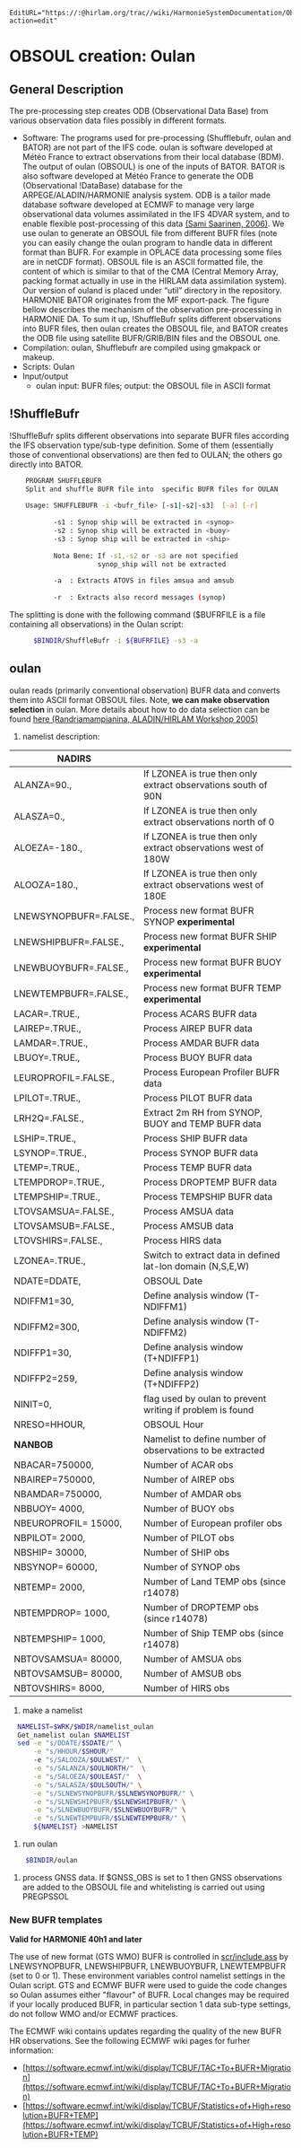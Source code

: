 ```@meta
EditURL="https://:@hirlam.org/trac//wiki/HarmonieSystemDocumentation/ObservationPreprocessing/Oulan?action=edit"
```
# OBSOUL creation: Oulan

## General Description
The pre-processing step creates ODB (Observational Data Base) from various observation data files possibly in different formats.
 * Software: The programs used for pre-processing (Shufflebufr, oulan and BATOR) are not part of the IFS code. oulan is software developed at Météo France to extract observations from their local database (BDM). The output of oulan (OBSOUL) is one of the inputs of BATOR. BATOR is also software developed at Météo France to generate the ODB (Observational !DataBase) database for the ARPEGE/ALADIN/HARMONIE analysis system. ODB is a tailor made database software developed at ECMWF to manage very large observational data volumes assimilated in the IFS 4DVAR system, and to enable flexible post-processing of this data [(Sami Saarinen, 2006)](http://old.ecmwf.int/services/odb/odb_overview.pdf). We use oulan to generate an OBSOUL file from different BUFR files (note you can easily change the oulan program to handle data in different format than BUFR. For example in OPLACE data processing some files are in netCDF format). OBSOUL file is an ASCII formatted file, the content of which is similar to that of the CMA (Central Memory Array, packing format actually in use in the HIRLAM data assimilation system). Our version of ouland is placed under “util” directory in the repository. HARMONIE BATOR originates from the MF export-pack. The figure bellow describes the mechanism of the observation pre-processing in HARMONIE DA. To sum it up, !ShuffleBufr splits different observations into BUFR files, then oulan creates the OBSOUL file, and BATOR creates the ODB file using satellite BUFR/GRIB/BIN files and the OBSOUL one.
 * Compilation: oulan, Shufflebufr are compiled using gmakpack or makeup.
 * Scripts: Oulan
 * Input/output
   * oulan  input: BUFR files; output: the OBSOUL file in ASCII format
## !ShuffleBufr
!ShuffleBufr splits different observations into separate BUFR files according the IFS observation type/sub-type definition. Some of them (essentially those of conventional observations) are then fed to OULAN; the others go directly into BATOR.
```bash
    PROGRAM SHUFFLEBUFR
    Split and shuffle BUFR file into  specific BUFR files for OULAN
  
    Usage: SHUFFLEBUFR -i <bufr_file> [-s1|-s2|-s3]  [-a] [-r]
  
           -s1 : Synop ship will be extracted in <synop>
           -s2 : Synop ship will be extracted in <buoy>
           -s3 : Synop ship will be extracted in <ship>
  
           Nota Bene: If -s1,-s2 or -s3 are not specified
                      synop_ship will not be extracted
  
           -a  : Extracts ATOVS in files amsua and amsub
  
           -r  : Extracts also record messages (synop)
```

The splitting is done with the following command ($BUFRFILE is a file containing all observations) in the Oulan script:
```bash
      $BINDIR/ShuffleBufr -i ${BUFRFILE} -s3 -a 
```
## oulan
oulan reads (primarily conventional observation) BUFR data and converts them into ASCII format OBSOUL files. Note, **we can make observation selection** in oulan. More details about how to do data selection can be found [here (Randriamampianina, ALADIN/HIRLAM Workshop 2005)](http://owww.met.hu/pages/seminars/ALADIN2005/28_Bp_workshop1n_n_RogerR.ppt)
  1. namelist description: 

| **NADIRS**          |                                                                |
| --- | --- |
|ALANZA=90.,            |If LZONEA is true then only extract observations south of 90N   |
|ALASZA=0.,             |If LZONEA is true then only extract observations north of 0     |
|ALOEZA=-180.,          |If LZONEA is true then only extract observations west of 180W   |
|ALOOZA=180.,           |If LZONEA is true then only extract observations west of 180E   |
|LNEWSYNOPBUFR=.FALSE., |Process new format BUFR SYNOP **experimental**                |
|LNEWSHIPBUFR=.FALSE.,  |Process new format BUFR SHIP **experimental**                 |
|LNEWBUOYBUFR=.FALSE.,  |Process new format BUFR BUOY **experimental**                 |
|LNEWTEMPBUFR=.FALSE.,  |Process new format BUFR TEMP **experimental**                 |
|LACAR=.TRUE.,          |Process ACARS BUFR data                                         |
|LAIREP=.TRUE.,         |Process AIREP BUFR data                                         |
|LAMDAR=.TRUE.,         |Process AMDAR BUFR data                                         |
|LBUOY=.TRUE.,          |Process BUOY BUFR data                                          | 
|LEUROPROFIL=.FALSE.,   |Process European Profiler BUFR data                             | 
|LPILOT=.TRUE.,         |Process PILOT BUFR data                                         |  
|LRH2Q=.FALSE.,         |Extract 2m RH from SYNOP, BUOY and TEMP BUFR data               |
|LSHIP=.TRUE.,          |Process SHIP BUFR data                                          |
|LSYNOP=.TRUE.,         |Process SYNOP BUFR data                                         |
|LTEMP=.TRUE.,          |Process TEMP BUFR data                                          |
|LTEMPDROP=.TRUE.,      |Process DROPTEMP BUFR data                                      |
|LTEMPSHIP=.TRUE.,      |Process TEMPSHIP BUFR data                                      |
|LTOVSAMSUA=.FALSE.,    |Process AMSUA data                                              |
|LTOVSAMSUB=.FALSE.,    |Process AMSUB data                                              |
|LTOVSHIRS=.FALSE.,     |Process HIRS data                                               |
|LZONEA=.TRUE.,         |Switch to extract data in defined lat-lon domain (N,S,E,W)      | 
|NDATE=DDATE,           |OBSOUL Date                                                     |
|NDIFFM1=30,            |Define analysis window (T-NDIFFM1)                              |
|NDIFFM2=300,           |Define analysis window (T-NDIFFM2)                              |
|NDIFFP1=30,            |Define analysis window (T+NDIFFP1)                              |
|NDIFFP2=259,           |Define analysis window (T+NDIFFP2)                              |
|NINIT=0,               |flag used by oulan to prevent writing if problem is found       | 
|NRESO=HHOUR,           |OBSOUL Hour                                                     |
| **NANBOB**          |Namelist to define number of observations to be extracted       |
|NBACAR=750000,         |Number of ACAR obs                                              |
|NBAIREP=750000,        |Number of AIREP obs                                             |
|NBAMDAR=750000,        |Number of AMDAR obs                                             |
|NBBUOY=  4000,         |Number of BUOY obs                                              |  
|NBEUROPROFIL= 15000,   |Number of European profiler obs                                 | 
|NBPILOT=  2000,        |Number of PILOT obs                                             |  
|NBSHIP= 30000,         |Number of SHIP obs                                              | 
|NBSYNOP= 60000,        |Number of SYNOP obs                                             |  
|NBTEMP=  2000,         |Number of Land TEMP obs (since r14078)                          | 
|NBTEMPDROP=  1000,     |Number of DROPTEMP obs (since r14078)                           |
|NBTEMPSHIP=  1000,     |Number of Ship TEMP obs (since r14078)                          |
|NBTOVSAMSUA= 80000,    |Number of AMSUA obs                                             |
|NBTOVSAMSUB= 80000,    |Number of AMSUB obs                                             |
|NBTOVSHIRS=  8000,     |Number of HIRS obs                                              |

  1. make a namelist
```bash
  NAMELIST=$WRK/$WDIR/namelist_oulan
  Get_namelist oulan $NAMELIST
  sed -e "s/DDATE/$SDATE/" \
      -e "s/HHOUR/$SHOUR/"
      -e "s/SALOOZA/$OULWEST/"  \
      -e "s/SALANZA/$OULNORTH/"  \
      -e "s/SALOEZA/$OULEAST/"  \
      -e "s/SALASZA/$OULSOUTH/" \
      -e "s/SLNEWSYNOPBUFR/$SLNEWSYNOPBUFR/" \
      -e "s/SLNEWSHIPBUFR/$SLNEWSHIPBUFR/" \
      -e "s/SLNEWBUOYBUFR/$SLNEWBUOYBUFR/" \
      -e "s/SLNEWTEMPBUFR/$SLNEWTEMPBUFR/" \
      ${NAMELIST} >NAMELIST
```
  1. run oulan
```bash
    $BINDIR/oulan 
```
  1. process GNSS data. If $GNSS_OBS is set to 1 then GNSS observations are added to the OBSOUL file and whitelisting is carried out using PREGPSSOL
### New BUFR templates
**Valid for HARMONIE 40h1 and later**

The use of new format (GTS WMO) BUFR is controlled in [scr/include.ass](https://hirlam.org/trac/browser/Harmonie/scr/include.ass?rev=release-43h2.beta.3) by LNEWSYNOPBUFR, LNEWSHIPBUFR, LNEWBUOYBUFR, LNEWTEMPBUFR (set to 0 or 1). These environment variables control namelist settings in the Oulan script. GTS and ECMWF BUFR were used to guide the code changes so Oulan assumes either "flavour" of BUFR. Local changes may be required if your locally produced BUFR, in particular section 1 data sub-type settings, do not follow WMO and/or ECMWF practices.

The ECMWF wiki contains updates regarding the quality of the new BUFR HR observations. See the following ECMWF wiki pages for furher information:
 * [https://software.ecmwf.int/wiki/display/TCBUF/TAC+To+BUFR+Migration](https://software.ecmwf.int/wiki/display/TCBUF/TAC+To+BUFR+Migration)
 * [https://software.ecmwf.int/wiki/display/TCBUF/Statistics+of+High+resolution+BUFR+TEMP](https://software.ecmwf.int/wiki/display/TCBUF/Statistics+of+High+resolution+BUFR+TEMP)